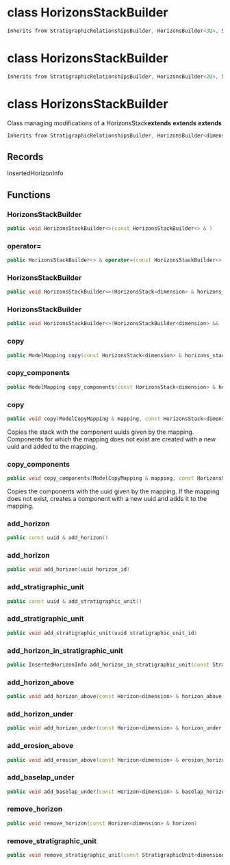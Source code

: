 # class HorizonsStackBuilder

```cpp
Inherits from StratigraphicRelationshipsBuilder, HorizonsBuilder<3U>, StratigraphicUnitsBuilder<3U>, IdentifierBuilder
```

# class HorizonsStackBuilder

```cpp
Inherits from StratigraphicRelationshipsBuilder, HorizonsBuilder<2U>, StratigraphicUnitsBuilder<2U>, IdentifierBuilder
```

# class HorizonsStackBuilder

Class managing modifications of a HorizonsStack**extends** **extends** **extends**

```cpp
Inherits from StratigraphicRelationshipsBuilder, HorizonsBuilder<dimension>, StratigraphicUnitsBuilder<dimension>, IdentifierBuilder
```

## Records

InsertedHorizonInfo

## Functions

### HorizonsStackBuilder

```cpp
public void HorizonsStackBuilder<>(const HorizonsStackBuilder<> & )
```

### operator=

```cpp
public HorizonsStackBuilder<> & operator=(const HorizonsStackBuilder<> & )
```

### HorizonsStackBuilder

```cpp
public void HorizonsStackBuilder<>(HorizonsStack<dimension> & horizons_stack)
```

### HorizonsStackBuilder

```cpp
public void HorizonsStackBuilder<>(HorizonsStackBuilder<dimension> && )
```

### copy

```cpp
public ModelMapping copy(const HorizonsStack<dimension> & horizons_stack)
```

### copy_components

```cpp
public ModelMapping copy_components(const HorizonsStack<dimension> & horizons_stack)
```

### copy

```cpp
public void copy(ModelCopyMapping & mapping, const HorizonsStack<dimension> & horizons_stack)
```

Copies the stack with the component uuids given by the mapping. Components for which the mapping does not exist are created with a new uuid and added to the mapping.

### copy_components

```cpp
public void copy_components(ModelCopyMapping & mapping, const HorizonsStack<dimension> & horizons_stack)
```

Copies the components with the uuid given by the mapping. If the mapping does not exist, creates a component with a new uuid and adds it to the mapping.

### add_horizon

```cpp
public const uuid & add_horizon()
```

### add_horizon

```cpp
public void add_horizon(uuid horizon_id)
```

### add_stratigraphic_unit

```cpp
public const uuid & add_stratigraphic_unit()
```

### add_stratigraphic_unit

```cpp
public void add_stratigraphic_unit(uuid stratigraphic_unit_id)
```

### add_horizon_in_stratigraphic_unit

```cpp
public InsertedHorizonInfo add_horizon_in_stratigraphic_unit(const StratigraphicUnit<dimension> & strati_unit)
```

### add_horizon_above

```cpp
public void add_horizon_above(const Horizon<dimension> & horizon_above, const StratigraphicUnit<dimension> & strati_unit_under)
```

### add_horizon_under

```cpp
public void add_horizon_under(const Horizon<dimension> & horizon_under, const StratigraphicUnit<dimension> & strati_unit_above)
```

### add_erosion_above

```cpp
public void add_erosion_above(const Horizon<dimension> & erosion_horizon, const StratigraphicUnit<dimension> & eroded_unit)
```

### add_baselap_under

```cpp
public void add_baselap_under(const Horizon<dimension> & baselap_horizon, const StratigraphicUnit<dimension> & baselaping_unit)
```

### remove_horizon

```cpp
public void remove_horizon(const Horizon<dimension> & horizon)
```

### remove_stratigraphic_unit

```cpp
public void remove_stratigraphic_unit(const StratigraphicUnit<dimension> & stratigraphic_unit)
```
